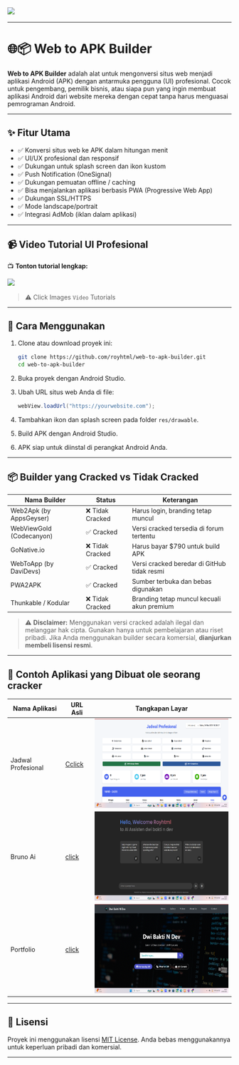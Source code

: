 <img src = "https://encrypted-tbn0.gstatic.com/images?q=tbn:ANd9GcS60fVDhcC8k4HrVf0QBVdDm16AofhTZWJJNw&s">

---

# 🌐📦 Web to APK Builder

**Web to APK Builder** adalah alat untuk mengonversi situs web menjadi aplikasi Android (APK) dengan antarmuka pengguna (UI) profesional. Cocok untuk pengembang, pemilik bisnis, atau siapa pun yang ingin membuat aplikasi Android dari website mereka dengan cepat tanpa harus menguasai pemrograman Android.

---

## ✨ Fitur Utama

* ✅ Konversi situs web ke APK dalam hitungan menit
* ✅ UI/UX profesional dan responsif
* ✅ Dukungan untuk splash screen dan ikon kustom
* ✅ Push Notification (OneSignal)
* ✅ Dukungan pemuatan offline / caching
* ✅ Bisa menjalankan aplikasi berbasis PWA (Progressive Web App)
* ✅ Dukungan SSL/HTTPS
* ✅ Mode landscape/portrait
* ✅ Integrasi AdMob (iklan dalam aplikasi)

---

## 📹 Video Tutorial UI Profesional

📺 **Tonton tutorial lengkap:**

<a href = "https://www.tiktok.com/@royhtml/video/7507841528899849478?is_from_webapp=1&sender_device=pc&web_id=7489705398321759751"><img src = "https://i.ytimg.com/vi/K7OKoPMszXI/maxresdefault.jpg"></a>

> ⚠️ Click Images `Video` Tutorials

---

## 🚀 Cara Menggunakan

1. Clone atau download proyek ini:

   ```bash
   git clone https://github.com/royhtml/web-to-apk-builder.git
   cd web-to-apk-builder
   ```

2. Buka proyek dengan Android Studio.

3. Ubah URL situs web Anda di file:

   ```java
   webView.loadUrl("https://yourwebsite.com");
   ```

4. Tambahkan ikon dan splash screen pada folder `res/drawable`.

5. Build APK dengan Android Studio.

6. APK siap untuk diinstal di perangkat Android Anda.

---

## 📦 Builder yang Cracked vs Tidak Cracked

| Nama Builder             | Status          | Keterangan                                  |
| ------------------------ | --------------- | ------------------------------------------- |
| Web2Apk (by AppsGeyser)  | ❌ Tidak Cracked | Harus login, branding tetap muncul          |
| WebViewGold (Codecanyon) | ✅ Cracked       | Versi cracked tersedia di forum tertentu    |
| GoNative.io              | ❌ Tidak Cracked | Harus bayar \$790 untuk build APK           |
| WebToApp (by DaviDevs)   | ✅ Cracked       | Versi cracked beredar di GitHub tidak resmi |
| PWA2APK                  | ✅ Cracked       | Sumber terbuka dan bebas digunakan          |
| Thunkable / Kodular      | ❌ Tidak Cracked | Branding tetap muncul kecuali akun premium  |

> ⚠️ **Disclaimer:** Menggunakan versi cracked adalah ilegal dan melanggar hak cipta. Gunakan hanya untuk pembelajaran atau riset pribadi. Jika Anda menggunakan builder secara komersial, **dianjurkan membeli lisensi resmi**.

---

## 📱 Contoh Aplikasi yang Dibuat ole seorang cracker

| Nama Aplikasi  | URL Asli                                         | Tangkapan Layar                          |
| -------------- | ------------------------------------------------ | ---------------------------------------- |
| Jadwal Profesional  | [Cclick](https://jadwal-profesional.vercel.app/) | <img src ="Screenshot 2025-05-24 103019.png" width = "400px" height= "200px">    |
| Bruno Ai    | [click](https://dwibakti.netlify.app/) | <img src ="Screenshot 2025-05-24 102918.png" width ="400px" height ="200px">      |
| Portfolio  | [click](https://profiledwibaktindev.netlify.app/)               | <img src ="Screenshot 2025-05-24 102746.png" width = "400px" height="200px"> |

---

## 📄 Lisensi

Proyek ini menggunakan lisensi [MIT License](LICENSE). Anda bebas menggunakannya untuk keperluan pribadi dan komersial.

---
